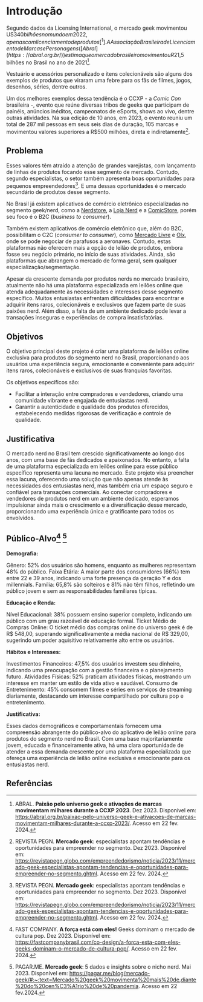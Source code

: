 # Introdução

Segundo dados da Licensing International, o mercado geek movimentou US$340 bilhões no mundo em 2022, apenas com licenciamento de produtos[^1]. A Associação Brasileira de Licenciamento de Marcas e Personagens ([Abral](https://abral.org.br/)) estima que o mercado brasileiro movimentou R$21,5 bilhões no Brasil no ano de 2021[^2].

Vestuário e acessórios personalizado e itens colecionáveis são alguns dos exemplos de produtos que viraram uma febre para os fãs de filmes, jogos, desenhos, séries, dentre outros.

Um dos melhores exemplos dessa tendência é o CCXP - a _Comic Con_ brasileira -, evento que reúne diversas tribos de geeks que participam de painéis, anúncios inéditos, campeonatos de eSports, shows ao vivo, dentre outras atividades. Na sua edição de 10 anos, em 2023, o evento reuniu um total de 287 mil pessoas em seus seis dias de duração, 105 marcas e movimentou valores superiores a R$500 milhões, direta e indiretamente[^3].

## Problema

Esses valores têm atraído a atenção de grandes varejistas, com lançamento de linhas de produtos focando esse segmento de mercado. Contudo, segundo especialistas, o setor também apresenta boas oportunidades para pequenos empreendedores[^3]. E uma dessas oportunidades é o mercado secundário de produtos desse segmento.

No Brasil já existem aplicativos de comércio eletrônico especializadas no segmento geek/nerd, como a [Nerdstore](https://nerdstore.com.br/), a [Loja Nerd](https://lojanerd.com.br/) e a [ComicStore](https://www.comicstore.com.br/), porém seu foco é o B2C (_business to consumer_).

Também existem aplicativos de comércio eletrônico que, além do B2C, possibilitam o C2C (_consumer to consumer_), como [Mercado Livre](https://www.mercadolivre.com.br/) e [Olx](https://www.olx.com.br/), onde se pode negociar de parafusos a aeronaves. Contudo, estas plataformas não oferecem mais a opção de leilão de produtos, embora fosse seu negócio primário, no início de suas atividades. Ainda, são plataformas que abrangem o mercado de forma geral, sem qualquer especialização/segmentação.

Apesar da crescente demanda por produtos nerds no mercado brasileiro, atualmente não há uma plataforma especializada em leilões online que atenda adequadamente às necessidades e interesses desse segmento específico. Muitos entusiastas enfrentam dificuldades para encontrar e adquirir itens raros, colecionáveis e exclusivos que fazem parte de suas paixões nerd. Além disso, a falta de um ambiente dedicado pode levar a transações inseguras e experiências de compra insatisfatórias.

## Objetivos

O objetivo principal deste projeto é criar uma plataforma de leilões online exclusiva para produtos do segmento nerd no Brasil, proporcionando aos usuários uma experiência segura, emocionante e conveniente para adquirir itens raros, colecionáveis e exclusivos de suas franquias favoritas.

Os objetivos específicos são:

- Facilitar a interação entre compradores e vendedores, criando uma comunidade vibrante e engajada de entusiastas nerd.
- Garantir a autenticidade e qualidade dos produtos oferecidos, estabelecendo medidas rigorosas de verificação e controle de qualidade.

## Justificativa

O mercado nerd no Brasil tem crescido significativamente ao longo dos anos, com uma base de fãs dedicados e apaixonados. No entanto, a falta de uma plataforma especializada em leilões online para esse público específico representa uma lacuna no mercado. Este projeto visa preencher essa lacuna, oferecendo uma solução que não apenas atende às necessidades dos entusiastas nerd, mas também cria um espaço seguro e confiável para transações comerciais. Ao conectar compradores e vendedores de produtos nerd em um ambiente dedicado, esperamos impulsionar ainda mais o crescimento e a diversificação desse mercado, proporcionando uma experiência única e gratificante para todos os envolvidos.

## Público-Alvo[^4] [^5]

**Demografia:**

Gênero: 52% dos usuários são homens, enquanto as mulheres representam 48% do público.
Faixa Etária: A maior parte dos consumidores (66%) tem entre 22 e 39 anos, indicando uma forte presença da geração Y e dos millennials.
Família: 65,8% são solteiros e 81% não têm filhos, refletindo um público jovem e sem as responsabilidades familiares típicas.

**Educação e Renda:**

Nível Educacional: 38% possuem ensino superior completo, indicando um público com um grau razoável de educação formal.
Ticket Médio de Compras Online: O ticket médio das compras online do universo geek é de R$ 548,00, superando significativamente a média nacional de R$ 329,00, sugerindo um poder aquisitivo relativamente alto entre os usuários.

**Hábitos e Interesses:**

Investimentos Financeiros: 47,5% dos usuários investem seu dinheiro, indicando uma preocupação com a gestão financeira e o planejamento futuro.
Atividades Físicas: 52% praticam atividades físicas, mostrando um interesse em manter um estilo de vida ativo e saudável.
Consumo de Entretenimento: 45% consomem filmes e séries em serviços de streaming diariamente, destacando um interesse compartilhado por cultura pop e entretenimento.

**Justificativa:**

Esses dados demográficos e comportamentais fornecem uma compreensão abrangente do público-alvo do aplicativo de leilão online para produtos do segmento nerd no Brasil. Com uma base majoritariamente jovem, educada e financeiramente ativa, há uma clara oportunidade de atender a essa demanda crescente por uma plataforma especializada que ofereça uma experiência de leilão online exclusiva e emocionante para os entusiastas nerd.

## Referências

[^1]: LICENSE GLOBAL. **The 2024 License Global Toy Forecast**. Dez 2023. Disponível em: https://www.licenseglobal.com/toys-games/2024-license-global-toy-forecast. Acesso em: 22 fev. 2024.
[^2]: ABRAL. **Paixão pelo universo geek e ativações de marcas movimentam milhares durante a CCXP 2023**. Dez 2023. Disponível em: https://abral.org.br/paixao-pelo-universo-geek-e-ativacoes-de-marcas-movimentam-milhares-durante-a-ccxp-2023/. Acesso em 22 fev. 2024.
[^3]: REVISTA PEGN. **Mercado geek**: especialistas apontam tendências e oportunidades para empreender no segmento. Dez 2023. Disponível em: https://revistapegn.globo.com/empreendedorismo/noticia/2023/11/mercado-geek-especialistas-apontam-tendencias-e-oportunidades-para-empreender-no-segmento.ghtml. Acesso em 22 fev. 2024.
[^4]: FAST COMPANY. **A força está com eles!** Geeks dominam o mercado de cultura pop. Dez 2023. Disponível em: https://fastcompanybrasil.com/co-design/a-forca-esta-com-eles-geeks-dominam-o-mercado-de-cultura-pop/. Acesso em 22 fev. 2024.
[^5]: PAGAR.ME. **Mercado geek**: 5 dados e insights sobre o nicho nerd. Mai 2023. Disponível em: https://pagar.me/blog/mercado-geek/#:~:text=Mercado%20geek%20movimenta%20mais%20de,diante%20do%20cen%C3%A1rio%20de%20pandemia. Acesso em 22 fev.2024.
